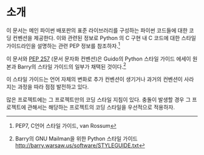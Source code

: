 # 소개

이 문서는 메인 파이썬 배포판의 표준 라이브러리를 구성하는 파이썬 코드들에 대한 코딩 컨벤션을 제공한다. 이와 관련된 정보로 Python 의 C 구현 내 C 코드에 대한 스타일 가이드라인을 설명하는 관련 PEP 정보를 참조하자.[^1]

이 문서와 [PEP 257](https://www.python.org/dev/peps/pep-0257/) (문서 문자화 컨벤션)은 Guido의 Python 스타일 가이드 에세이 원본과 Barry의 스타일 가이드의 일부가 채택된 것이다.[^2]

이 스타일 가이드는 언어 자체의 변화로 추가 컨벤션이 생기거나 과거의 컨벤션이 사라지는 과정을 따라 점점 발전하고 있다.

많은 프로젝트에는 그 프로젝트만의 코딩 스타일 지침이 있다. 충돌이 발생할 경우 그 프로젝트에 관해서는 해당하는 프로젝트의 코딩 스타일을 우선적으로 적용하자.

[^1]: PEP7,  C언어 스타일 가이드, van Rossum  
[^2]: Barry의 GNU Mailman을 위한 Python 스타일 가이드 <http://barry.warsaw.us/software/STYLEGUIDE.txt>  
